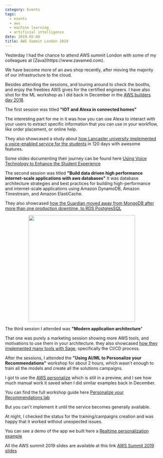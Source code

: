 ```yaml
---
category: Events
tags:
  - events
  - aws
  - machine learning
  - artificial intelligence
date: 2019-05-09
title: AWS Summit London 2019
---
```

<div dir=rtl><social-share :networks="['email', 'facebook', 'twitter', 'linkedin']" /></div>
Yesterday I had the chance to attend AWS summit London with some of my colleagues at [Zava](https://www.zavamed.com).
<!-- more -->

We have become more of an aws shop recently, after moving the majority of our infrastructure to the cloud.



Besides attending the sessions, and touring around to check the booths, and enjoy the freebies AWS gives for the certified engineers. 
I have also shot for the ML workshop as I did back in December in the [AWS builders day 2018](https://www.php-architect.com/2018/12/12/aws-builders-day-2018/).





The first session was titled **"IOT and Alexa in connected homes"**

The interesting part for me in it was how you can use Alexa to interact with your users to extract specific information that you can use in your workflow, 
like order placement, or online help.

They also showcased a study about [how Lancaster university implemented a voice-enabled service for the students](https://aws.amazon.com/blogs/publicsector/lancaster-university-powers-its-online-services-with-alexa/) in 120 days with awesome features.

Some slides documenting their journey can be found here [Using Voice Technology to Enhance the Student Experience](https://www.slideshare.net/AmazonWebServices/using-voice-technology-to-enhance-the-student-experience)


The second session was titled **"Build data driven high performance internet-scale applications with aws databases"**
It was database architecture strategies and best practices for building high-performance and internet-scale applications using Amazon DynamoDB, Amazon Timestream, 
and Amazon ElastiCache.

They also showcased [how the Guardian moved away from MongoDB after more than one production downtime, to RDS PostgresSQL](https://www.theguardian.com/info/2018/nov/30/bye-bye-mongo-hello-postgres)




<div style="text-align: center;"><img src="/assets/img/aws-summit-london-2019/IMG_8118.jpg" width=350></div>


The third session I attended was **"Modern application architecture**"

That one was purely a marketing session showing more AWS tools, and motivations to use them in your architecture. they also showcased <a rel="noreferrer noopener" aria-label="how they implemented many tools with Sage (opens in a new tab)" href="https://aws.amazon.com/solutions/case-studies/sage-software/" target="_blank">how they implemented many tools with Sage</a>, specifically the CI/CD process.



After the sessions, I attended the **"Using AI/ML to Personalize your Recommendations"** workshop for about 2 hours, which wasn't enough to train all the models and create all the solutions campaigns.

I got to use the [AWS personalize](https://aws.amazon.com/personalize/) which is still in a preview, and I see how much manual work it saved when I did similar examples back in December.

You can find the full workshop guide here [Personalize your Recommendations lab](https://github.com/drandrewkane/AI_ML_Workshops/tree/master/lab-6-Personalize_your_Recommendations)

But you can't implement it until the service becomes generally available.

At night, I checked the status for the training/campaigns creation and was happy that it worked without unexpected issues.

You can see a demo of the app we built here a [Realtime personalization example](https://www.personalisevideorecs.info/recommend/)

All the AWS summit 2019 slides are available at this link [AWS Summit 2019 slides](https://www.slideshare.net/AmazonWebServices/tagged/awsscsummit2019)
